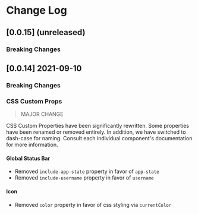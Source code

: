 # Change Log

## [0.0.15] (unreleased)

### Breaking Changes

## [0.0.14] 2021-09-10

### Breaking Changes

### CSS Custom Props

> MAJOR CHANGE

CSS Custom Properties have been significantly rewritten. Some properties have been renamed or removed entirely. In addition, we have switched to dash-case for naming. Consult each individual component's documentation for more information.

#### Global Status Bar

-   Removed `include-app-state` property in favor of `app-state`
-   Removed `include-username` property in favor of `username`

#### Icon

-   Removed `color` property in favor of css styling via `currentColor`
